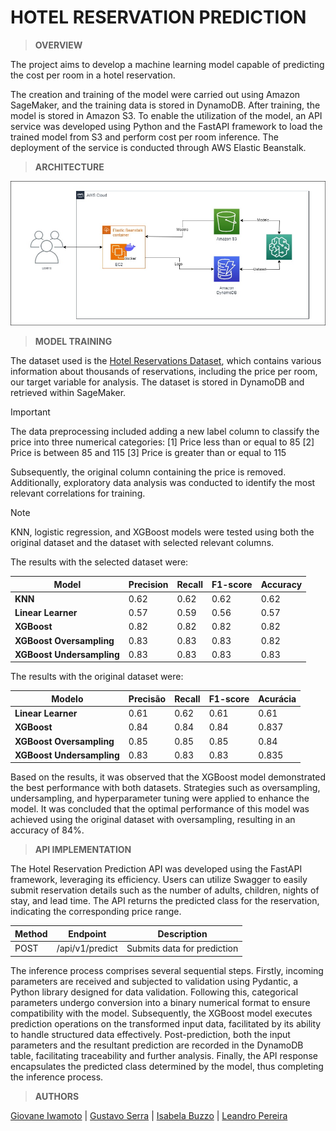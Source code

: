 # HOTEL RESERVATION PREDICTION

> **OVERVIEW**

The project aims to develop a machine learning model capable of predicting the cost per room in a hotel reservation.

The creation and training of the model were carried out using Amazon SageMaker, and the training data is stored in DynamoDB. After training, the model is stored in Amazon S3. To enable the utilization of the model, an API service was developed using Python and the FastAPI framework to load the trained model from S3 and perform cost per room inference. The deployment of the service is conducted through AWS Elastic Beanstalk.

> **ARCHITECTURE**

![alt text](docs/image.png)

> **MODEL TRAINING**

The dataset used is the [Hotel Reservations Dataset](https://www.kaggle.com/datasets/ahsan81/hotel-reservations-classification-dataset), which contains various information about thousands of reservations, including the price per room, our target variable for analysis. The dataset is stored in DynamoDB and retrieved within SageMaker.

> [!IMPORTANT]
> The data preprocessing included adding a new label column to classify the price into three numerical categories:
> [1] Price less than or equal to 85
> [2] Price is between 85 and 115
> [3] Price is greater than or equal to 115

Subsequently, the original column containing the price is removed. Additionally, exploratory data analysis was conducted to identify the most relevant correlations for training.

> [!NOTE]
> KNN, logistic regression, and XGBoost models were tested using both the original dataset and the dataset with selected relevant columns.

The results with the selected dataset were:

| Model                     | Precision | Recall | F1-score | Accuracy |
| ------------------------- | --------- | ------ | -------- | -------- |
| **KNN**                   | 0.62      | 0.62   | 0.62     | 0.62     |
| **Linear Learner**        | 0.57      | 0.59   | 0.56     | 0.57     |
| **XGBoost**               | 0.82      | 0.82   | 0.82     | 0.82     |
| **XGBoost Oversampling**  | 0.83      | 0.83   | 0.83     | 0.82     |
| **XGBoost Undersampling** | 0.83      | 0.83   | 0.83     | 0.83     |

The results with the original dataset were:

| Modelo                    | Precisão | Recall | F1-score | Acurácia |
| ------------------------- | -------- | ------ | -------- | -------- |
| **Linear Learner**        | 0.61     | 0.62   | 0.61     | 0.61     |
| **XGBoost**               | 0.84     | 0.84   | 0.84     | 0.837    |
| **XGBoost Oversampling**  | 0.85     | 0.85   | 0.85     | 0.84     |
| **XGBoost Undersampling** | 0.83     | 0.83   | 0.83     | 0.835    |

Based on the results, it was observed that the XGBoost model demonstrated the best performance with both datasets. Strategies such as oversampling, undersampling, and hyperparameter tuning were applied to enhance the model. It was concluded that the optimal performance of this model was achieved using the original dataset with oversampling, resulting in an accuracy of 84%.

> **API IMPLEMENTATION**

The Hotel Reservation Prediction API was developed using the FastAPI framework, leveraging its efficiency. Users can utilize Swagger to easily submit reservation details such as the number of adults, children, nights of stay, and lead time. The API returns the predicted class for the reservation, indicating the corresponding price range.

| Method | Endpoint        | Description                 |
| ------ | --------------- | --------------------------- |
| POST   | /api/v1/predict | Submits data for prediction |

The inference process comprises several sequential steps. Firstly, incoming parameters are received and subjected to validation using Pydantic, a Python library designed for data validation. Following this, categorical parameters undergo conversion into a binary numerical format to ensure compatibility with the model. Subsequently, the XGBoost model executes prediction operations on the transformed input data, facilitated by its ability to handle structured data effectively. Post-prediction, both the input parameters and the resultant prediction are recorded in the DynamoDB table, facilitating traceability and further analysis. Finally, the API response encapsulates the predicted class determined by the model, thus completing the inference process.

> **AUTHORS**

[Giovane Iwamoto](https://github.com/GiovaneIwamoto) | [Gustavo Serra](https://github.com/GustavoSVasconcelos) | [Isabela Buzzo](https://github.com/isabelabuzzo) | [Leandro Pereira](https://github.com/leojgpereira)
